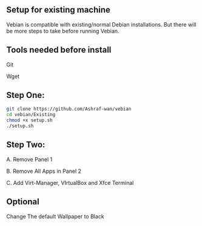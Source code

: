 ## Setup for existing machine

Vebian is compatible with existing/normal Debian installations. But there will be more steps to take before running Vebian.

## Tools needed before install

Git 
 
 Wget 


## Step One:

```bash
git clone https://github.com/Ashraf-wan/vebian
cd vebian/Existing
chmod +x setup.sh
./setup.sh
```
## Step Two:

A. Remove Panel 1

B. Remove All Apps in Panel 2

C. Add Virt-Manager, VIrtualBox and Xfce Terminal

## Optional

Change The default Wallpaper to Black
